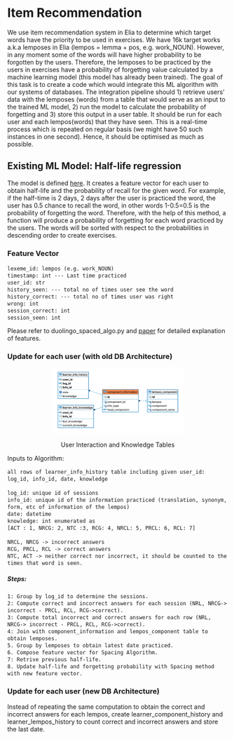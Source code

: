 # Item Recommendation

We use item recommendation system in Elia to determine which target words have the priority to be used in
exercises. We have 16k target works a.k.a lemposes in Elia (lempos = lemma + pos, e.g. work_NOUN). However, in any moment some of the words 
will have higher probability to be forgotten by the users. Therefore, the lemposes to be practiced by the users in exercises have a probability of forgetting 
value calculated by a machine learning model (this model has already been trained). The goal of this task is to create a code which would integrate this ML algorithm with our systems of databases. The integration pipeline should 1) retrieve users' data with the lemposes (words) from a table that would serve as an input to the trained ML model, 2) run the model to calculate the probability of forgetting and 3) store this output in a user table. It should be run for each user and each lempos(words) that they have seen. This is a real-time process which is repeated on regular basis (we might have 50 such instances in one second). Hence, it should be optimised as much as possible. 

## Existing ML Model: Half-life regression

The model is defined [here](https://research.duolingo.com/papers/settles.acl16.pdf). It creates a feature vector for each user
to obtain half-life and the probability of recall for the given word. For example, if the half-time is 2 days, 2 days after the user
is practiced the word, the user has 0.5 chance to recall the word, in other words 1-0.5=0.5 is the probability of forgetting the word. 
Therefore, with the help of this method, a function will produce a probability of forgetting for each word practiced by the users. 
The words will be sorted with respect to the probabilities in descending order to create exercises. 

### Feature Vector

    lexeme_id: lempos (e.g. work_NOUN)
    timestamp: int --- Last time practiced 
    user_id: str 
    history_seen: --- total no of times user see the word 
    history_correct: --- total no of times user was right 
    wrong: int 
    session_correct: int
    session_seen: int
    
Please refer to duolingo_spaced_algo.py and [paper](https://research.duolingo.com/papers/settles.acl16.pdf) for detailed explanation
of features.


### Update for each user (with old DB Architecture)

<div align="center">
  <img src="lempos_com.png" width="300px" height="150px" />
  <p>User Interaction and Knowledge Tables</p>
</div>



Inputs to Algorithm:

    all rows of learner_info_history table including given user_id: log_id, info_id, date, knowledge
    
    log_id: unique id of sessions
    info_id: unique id of the information practiced (translation, synonym, form, etc of information of the lempos)
    date: datetime 
    knowledge: int enumerated as
    [ACT : 1, NRCG: 2, NTC :3, RCG: 4, NRCL: 5, PRCL: 6, RCL: 7]
    
    NRCL, NRCG -> incorrect answers
    RCG, PRCL, RCL -> correct answers
    NTC, ACT -> neither correct nor incorrect, it should be counted to the times that word is seen. 
    
##### Steps:
    1: Group by log_id to determine the sessions.
    2: Compute correct and incorrect answers for each session (NRL, NRCG-> incorrect - PRCL, RCL, RCG->correct).
    3: Compute total incorrect and correct answers for each row (NRL, NRCG-> incorrect - PRCL, RCL, RCG->correct).
    4: Join with component_information and lempos_component table to obtain lemposes.
    5. Group by lemposes to obtain latest date practiced.
    6. Compose feature vector for Spacing Algorithm.
    7: Retrive previous half-life.
    8. Update half-life and forgetting probability with Spacing method with new feature vector.


### Update for each user (new DB Architecture)

Instead of repeating the same computation to obtain the correct and incorrect answers for each lempos, 
create learner_component_history and learner_lempos_history to count correct and incorrect answers and
store the last date. 
